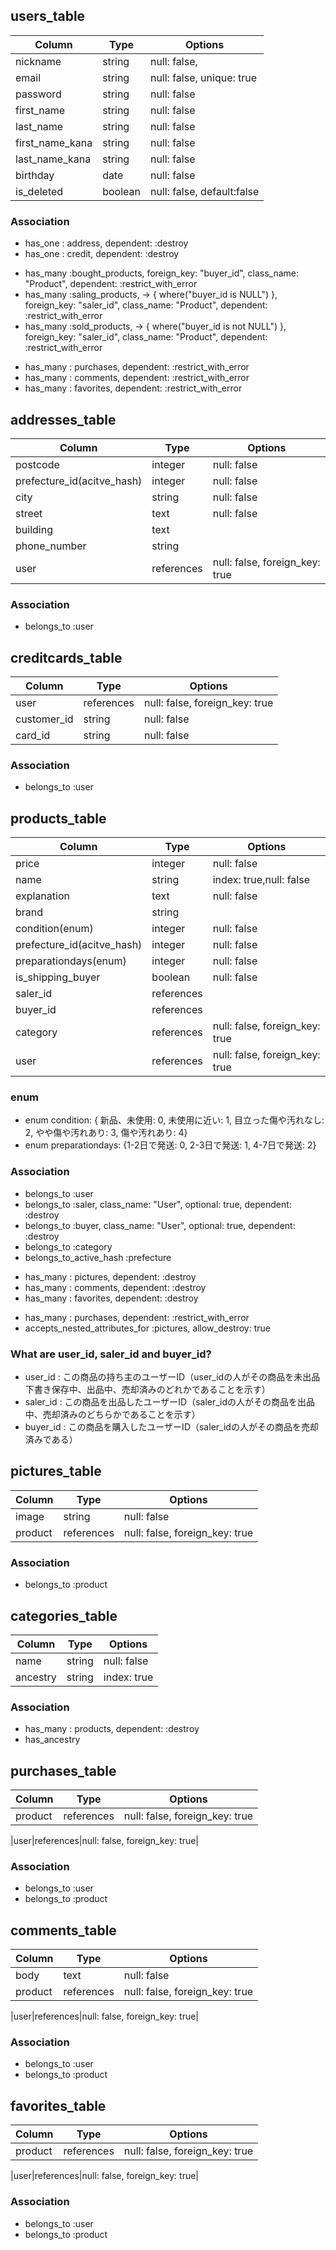 ## users_table
|Column|Type|Options|
|------|----|-------|
|nickname|string|null: false,|
|email|string|null: false, unique: true|
|password|string|null: false|
|first_name|string|null: false|
|last_name|string|null: false|
|first_name_kana|string|null: false|
|last_name_kana|string|null: false|
|birthday|date|null: false|
|is_deleted|boolean|null: false, default:false|
### Association
<!-- userが削除された場合は、以下を消す。 -->
- has_one : address, dependent: :destroy
- has_one : credit, dependent: :destroy
<!-- 以下、null制限が必要 -->
- has_many  :bought_products,                                         foreign_key: "buyer_id", class_name: "Product",  dependent: :restrict_with_error
- has_many  :saling_products, -> { where("buyer_id is NULL") },       foreign_key: "saler_id", class_name: "Product",  dependent: :restrict_with_error
- has_many  :sold_products,   -> { where("buyer_id is not NULL") },   foreign_key: "saler_id", class_name: "Product",  dependent: :restrict_with_error
<!-- userが削除されても、以下は消さない。 -->
- has_many : purchases, dependent: :restrict_with_error
- has_many : comments, dependent: :restrict_with_error
- has_many : favorites, dependent: :restrict_with_error
## addresses_table
|Column|Type|Options|
|------|----|-------|
|postcode|integer|null: false|
|prefecture_id(acitve_hash)|integer|null: false|
|city|string|null: false|
|street|text|null: false|
|building|text||
|phone_number|string||
|user|references|null: false, foreign_key: true|
### Association
- belongs_to :user
## creditcards_table
|Column|Type|Options|
|------|----|-------|
|user|references|null: false, foreign_key: true|
|customer_id|string|null: false|
|card_id|string|null: false|
### Association
- belongs_to :user
## products_table
|Column|Type|Options|
|------|----|-------|
|price|integer|null: false|
|name|string|index: true,null: false|
|explanation|text|null: false|
|brand|string||
|condition(enum)|integer|null: false|
|prefecture_id(acitve_hash)|integer|null: false|
|preparationdays(enum)|integer|null: false|
|is_shipping_buyer|boolean|null: false|
|saler_id|references||
|buyer_id|references||
|category|references|null: false, foreign_key: true|
|user|references|null: false, foreign_key: true|
### enum
- enum condition: { 新品、未使用: 0, 未使用に近い: 1, 目立った傷や汚れなし: 2, やや傷や汚れあり: 3, 傷や汚れあり: 4}
- enum preparationdays: {1-2日で発送: 0, 2-3日で発送: 1, 4-7日で発送: 2}
### Association
- belongs_to :user
- belongs_to :saler, class_name: "User", optional: true, dependent: :destroy
- belongs_to :buyer, class_name: "User", optional: true, dependent: :destroy
- belongs_to :category
- belongs_to_active_hash :prefecture
<!-- productが削除された場合は、以下を消す。 -->
- has_many : pictures,  dependent: :destroy
- has_many : comments, dependent: :destroy
- has_many : favorites, dependent: :destroy
<!-- productが削除されても、以下は消さない。 -->
- has_many : purchases,  dependent: :restrict_with_error
- accepts_nested_attributes_for :pictures, allow_destroy: true
### What are user_id, saler_id and buyer_id?
- user_id : この商品の持ち主のユーザーID（user_idの人がその商品を未出品下書き保存中、出品中、売却済みのどれかであることを示す）
- saler_id : この商品を出品したユーザーID（saler_idの人がその商品を出品中、売却済みのどちらかであることを示す）
- buyer_id : この商品を購入したユーザーID（saler_idの人がその商品を売却済みである）
## pictures_table
|Column|Type|Options|
|------|----|-------|
|image|string|null: false|
|product|references|null: false, foreign_key: true|
### Association
- belongs_to :product
## categories_table
|Column|Type|Options|
|------|----|-------|
|name|string|null: false|
|ancestry|string|index: true|
### Association
- has_many : products, dependent: :destroy
- has_ancestry
## purchases_table
|Column|Type|Options|
|------|----|-------|
|product|references|null: false, foreign_key: true|
<!-- 閲覧者(購入者)のuser_id)-->
|user|references|null: false, foreign_key: true|
### Association
- belongs_to :user
- belongs_to :product
## comments_table
|Column|Type|Options|
|------|----|-------|
|body|text|null: false|
|product|references|null: false, foreign_key: true|
<!-- 閲覧者のuser_id -->
|user|references|null: false, foreign_key: true|
### Association
- belongs_to :user
- belongs_to :product
## favorites_table
|Column|Type|Options|
|------|----|-------|
|product|references|null: false, foreign_key: true|
<!-- 閲覧者のuser_id -->
|user|references|null: false, foreign_key: true|
### Association
- belongs_to :user
- belongs_to :product